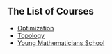 ## The List of Courses

- [Optimization](https://math-lectures.github.io/optimization)
- [Topology](https://math-lectures.github.io/topology)
- [Young Mathematicians School](https://math-lectures.github.io/yms) 

